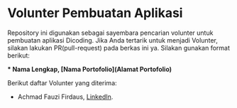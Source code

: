# Volunter Pembuatan Aplikasi


Repository ini digunakan sebagai sayembara pencarian volunter untuk pembuatan aplikasi Dicoding. Jika Anda tertarik untuk menjadi Volunter, silakan lakukan PR(pull-request) pada berkas ini ya. Silakan gunakan format berikut:


**\* Nama Lengkap, [Nama Portofolio](Alamat Portofolio)**


Berikut daftar Volunter yang diterima:

* Achmad Fauzi Firdaus, [LinkedIn](https://www.linkedin.com/in/achmad-fauzi-firdaus-451767b1/).
